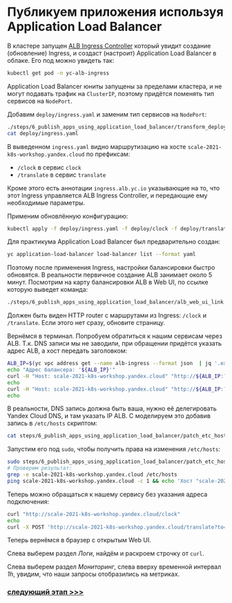 # Публикуем приложения используя Application Load Balancer

В кластере
запущен [ALB Ingress Controller](https://cloud.yandex.ru/docs/managed-kubernetes/solutions/alb-ingress-controller)
который увидит создание (обновление) Ingress, и создаст (настроит) Application Load Balancer в облаке.
Его под можно увидеть так:
```bash 
kubectl get pod -n yc-alb-ingress
```

Application Load Balancer юниты запущены за пределами кластера, и не могут подавать трафик на `ClusterIP`, поэтому
придётся поменять тип сервисов на `NodePort`.

Добавим `deploy/ingress.yaml` и заменим тип сервисов на `NodePort`:
```bash
./steps/6_publish_apps_using_application_load_balancer/transform_deploy_dir.sh
cat deploy/ingress.yaml
```

В выведенном `ingress.yaml` видно маршрутизацию на хосте `scale-2021-k8s-workshop.yandex.cloud` по префиксам:
* `/clock` в сервис `clock`
* `/translate` в сервис `translate`

Кроме этого есть аннотации `ingress.alb.yc.io` указывающие на то, что этот Ingress управляется ALB Ingress Controller,
и передающие ему необходимые параметры.


Применим обновлённую конфигурацию:
```bash
kubectl apply -f deploy/ingress.yaml -f deploy/clock -f deploy/translate
```

Для практикума Application Load Balancer был предварительно создан:
```bash
yc application-load-balancer load-balancer list --format yaml
```

Поэтому после применения Ingress, настройки балансировки быстро обновятся. В реальности первичное создание ALB занимает
около 5 минут. Посмотрим на карту балансировки ALB в Web UI, по ссылке которую выведет команда:
```bash
./steps/6_publish_apps_using_application_load_balancer/alb_web_ui_link.sh
```

Должен быть виден HTTP router с маршрутами из Ingress: `/clock` и `/translate`. Если этого нет сразу, обновите
страницу.

Вернёмся в терминал. Попробуем обратиться к нашим сервисам через ALB. Т.к. DNS записи мы не заводили, при обращении
придётся указать адрес ALB, а хост передать заголовком:
```bash
ALB_IP=$(yc vpc address get --name alb-ingress --format json  | jq '.external_ipv4_address.address' -r)
echo "Адрес балансера: '${ALB_IP}'"
curl -H "Host: scale-2021-k8s-workshop.yandex.cloud" "http://${ALB_IP:?}/clock" 
echo
curl -H "Host: scale-2021-k8s-workshop.yandex.cloud" "http://${ALB_IP:?}/translate?to=en" --data 'Этот запрос сделан через Application Load Balancer!' 
echo
```

В реальности, DNS запись должна быть ваша, нужно её делегировать Yandex Cloud DNS, и там указать IP ALB. С моделируем
это добавив запись в `/etc/hosts` скриптом:
```bash
cat steps/6_publish_apps_using_application_load_balancer/patch_etc_hosts.sh
```

Запустим его под `sudo`, чтобы получить права на изменения `/etc/hosts`:
```bash
sudo steps/6_publish_apps_using_application_load_balancer/patch_etc_hosts.sh
# Проверим результат:
grep -e scale-2021-k8s-workshop.yandex.cloud /etc/hosts
ping scale-2021-k8s-workshop.yandex.cloud -c 1 && echo 'Хост "scale-2021-k8s-workshop.yandex.cloud" успешно резолвится!'
```

Теперь можно обращаться к нашему сервису без указания адреса подключения:
```bash
curl "http://scale-2021-k8s-workshop.yandex.cloud/clock"
echo
curl -X POST 'http://scale-2021-k8s-workshop.yandex.cloud/translate?to=en' --data 'Этот запрос сделан через Application Load Balancer!'
```

Теперь вернёмся в браузер с открытым Web UI.

Слева выберем раздел _Логи_, найдём и раскроем строчку от `curl`.

Слева выберем раздел _Мониторинг_, слева вверху временной интервал _1h_, увидим, что наши запросы отобразились на
метриках.

### [cледующий этап >>>](../7_blue_green_balancing/README.md)


